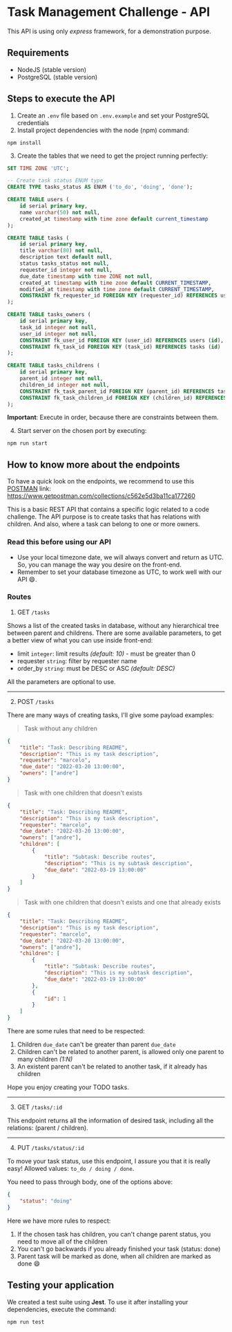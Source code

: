 # Task Management Challenge - API

This API is using only *express* framework, for a demonstration purpose.

## Requirements

- NodeJS (stable version)
- PostgreSQL (stable version)

## Steps to execute the API

1. Create an `.env` file based on `.env.example` and set your PostgreSQL credentials
2. Install project dependencies with the node (npm) command:

```
npm install
```

3. Create the tables that we need to get the project running perfectly:

```sql
SET TIME ZONE 'UTC';

-- Create task status ENUM type
CREATE TYPE tasks_status AS ENUM ('to_do', 'doing', 'done');

CREATE TABLE users (
	id serial primary key,
	name varchar(50) not null,
	created_at timestamp with time zone default current_timestamp
);

CREATE TABLE tasks (
    id serial primary key,
	title varchar(80) not null,
	description text default null,
	status tasks_status not null,
	requester_id integer not null,
	due_date timestamp with time ZONE not null,
	created_at timestamp with time zone default CURRENT_TIMESTAMP,
	modified_at timestamp with time zone default CURRENT_TIMESTAMP,
	CONSTRAINT fk_requester_id FOREIGN KEY (requester_id) REFERENCES users (id)
);

CREATE TABLE tasks_owners (
	id serial primary key,
	task_id integer not null,
	user_id integer not null,
	CONSTRAINT fk_user_id FOREIGN KEY (user_id) REFERENCES users (id),
	CONSTRAINT fk_task_id FOREIGN KEY (task_id) REFERENCES tasks (id)
);

CREATE TABLE tasks_childrens (
	id serial primary key,
	parent_id integer not null,
	children_id integer not null,
	CONSTRAINT fk_task_parent_id FOREIGN KEY (parent_id) REFERENCES tasks (id),
	CONSTRAINT fk_task_children_id FOREIGN KEY (children_id) REFERENCES tasks (id)
);
```

**Important**: Execute in order, because there are constraints between them.

4. Start server on the chosen port by executing:

```
npm run start
```

## How to know more about the endpoints

To have a quick look on the endpoints, we recommend to use this [POSTMAN](https://www.postman.com/) link:
https://www.getpostman.com/collections/c562e5d3ba11ca177260

This is a basic REST API that contains a specific logic related to a code challenge. The API purpose is to create
tasks that has relations with children. And also, where a task can belong to one or more owners.

### Read this before using our API

- Use your local timezone date, we will always convert and return as UTC. So, you can manage the way you desire on the front-end.
- Remember to set your database timezone as UTC, to work well with our API :smile:.

### Routes

1. GET `/tasks`

Shows a list of the created tasks in database, without any hierarchical tree between parent and childrens.
There are some available parameters, to get a better view of what you can use inside front-end:

- limit `integer`: limit results *(default: 10)* - must be greater than 0
- requester `string`: filter by requester name
- order_by `string`: must be DESC or ASC *(default: DESC)*

All the parameters are optional to use.

------

2. POST `/tasks`

There are many ways of creating tasks, I'll give some payload examples:

> Task without any children

```json
{
    "title": "Task: Describing README",
    "description": "This is my task description",
    "requester": "marcelo",
    "due_date": "2022-03-20 13:00:00",
    "owners": ["andre"]
}
```

> Task with one children that doesn't exists

```json
{
    "title": "Task: Describing README",
    "description": "This is my task description",
    "requester": "marcelo",
    "due_date": "2022-03-20 13:00:00",
    "owners": ["andre"],
    "children": [
        {
            "title": "Subtask: Describe routes",
            "description": "This is my subtask description",
            "due_date": "2022-03-19 13:00:00"
        }
    ]
}
```

> Task with one children that doesn't exists and one that already exists

```json
{
    "title": "Task: Describing README",
    "description": "This is my task description",
    "requester": "marcelo",
    "due_date": "2022-03-20 13:00:00",
    "owners": ["andre"],
    "children": [
        {
            "title": "Subtask: Describe routes",
            "description": "This is my subtask description",
            "due_date": "2022-03-19 13:00:00"
        },
        {
            "id": 1
        }
    ]
}
```

There are some rules that need to be respected:

1. Children `due_date` can't be greater than parent `due_date`
2. Children can't be related to another parent, is allowed only one parent to many children *(1:N)*
3. An existent parent can't be related to another task, if it already has children

Hope you enjoy creating your TODO tasks.

------

3. GET `/tasks/:id`

This endpoint returns all the information of desired task, including all the relations: (parent / children).

------

4. PUT `/tasks/status/:id`

To move your task status, use this endpoint, I assure you that it is really easy!
Allowed values: `to_do / doing / done`.

You need to pass through body, one of the options above:

```json
{
    "status": "doing"
}
```

Here we have more rules to respect:

1. If the chosen task has children, you can't change parent status, you need to move all of the children
2. You can't go backwards if you already finished your task (status: done)
3. Parent task will be marked as done, when all children are marked as done :smile:

## Testing your application

We created a test suite using **Jest**. To use it after installing your dependencies, execute the command:

```
npm run test
```

